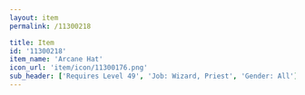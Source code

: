 ```yaml
---
layout: item
permalink: /11300218

title: Item
id: '11300218'
item_name: 'Arcane Hat'
icon_url: 'item/icon/11300176.png'
sub_header: ['Requires Level 49', 'Job: Wizard, Priest', 'Gender: All']
---
```

